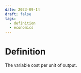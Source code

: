 ```yaml
---
date: 2023-09-14
draft: false
tags:
  - definition
  - economics
---
```

# Definition

The variable cost per unit of output.